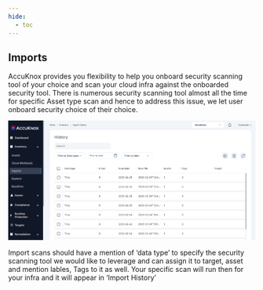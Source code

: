 ```yaml
---
hide:
  - toc
---
```


## **Imports**

AccuKnox provides you flexibility to help you onboard security scanning tool of your choice and scan your cloud infra against the onboarded security tool. There is numerous security scanning tool almost all the time for specific Asset type scan and hence to address this issue, we let user onboard security choice of their choice. 

![](/saas/images/imports.png)

Import scans should have a mention of ‘data type’ to specify the security scanning tool we would like to leverage and can assign it to target, asset and mention lables, Tags to it as well. Your specific scan will run then for your infra and it will appear in ‘Import History’ 

 